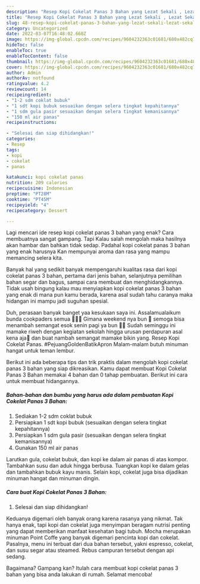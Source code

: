```yaml
---
description: "Resep Kopi Cokelat Panas 3 Bahan yang Lezat Sekali , Lezat Sekali"
title: "Resep Kopi Cokelat Panas 3 Bahan yang Lezat Sekali , Lezat Sekali"
slug: 48-resep-kopi-cokelat-panas-3-bahan-yang-lezat-sekali-lezat-sekali
category: Uncategorized
date: 2022-03-07T16:48:02.660Z
image: https://img-global.cpcdn.com/recipes/9604232363c01681/680x482cq70/kopi-cokelat-panas-3-bahan-foto-resep-utama.jpg
hideToc: false
enableToc: true
enableTocContent: false
thumbnail: https://img-global.cpcdn.com/recipes/9604232363c01681/680x482cq70/kopi-cokelat-panas-3-bahan-foto-resep-utama.jpg
cover: https://img-global.cpcdn.com/recipes/9604232363c01681/680x482cq70/kopi-cokelat-panas-3-bahan-foto-resep-utama.jpg
author: Admin
authorAv: notfound
ratingvalue: 4.2
reviewcount: 14
recipeingredient:
- "1-2 sdm coklat bubuk"
- "1 sdt kopi bubuk sesuaikan dengan selera tingkat kepahitannya"
- "1 sdm gula pasir sesuaikan dengan selera tingkat kemanisannya"
- "150 ml air panas"
recipeinstructions:

- "Selesai dan siap dihidangkan!"
categories:
- Resep
tags:
- kopi
- cokelat
- panas

katakunci: kopi cokelat panas 
nutrition: 209 calories
recipecuisine: Indonesian
preptime: "PT28M"
cooktime: "PT45M"
recipeyield: "4"
recipecategory: Dessert

---
```



Lagi mencari ide resep kopi cokelat panas 3 bahan yang enak? Cara membuatnya sangat gampang. Tapi Kalau salah mengolah maka hasilnya akan hambar dan bahkan tidak sedap. Padahal kopi cokelat panas 3 bahan yang enak harusnya Kan mempunyai aroma dan rasa yang mampu memancing selera kita.


Banyak hal yang sedikit banyak mempengaruhi kualitas rasa dari kopi cokelat panas 3 bahan, pertama dari jenis bahan, selanjutnya pemilihan bahan segar dan bagus, sampai cara membuat dan menghidangkannya. Tidak usah bingung kalau mau menyiapkan kopi cokelat panas 3 bahan yang enak di mana pun kamu berada, karena asal sudah tahu caranya maka hidangan ini mampu jadi suguhan spesial.

Duh, perasaan banyak banget yaa kesukaan saya ini. Assalamualaikum bunda cookpaders semua 👏👏🤗 Gimana weekend nya bun 🤗 semoga bisa menambah semangat esok senin pagi ya bun 🤗🥰 Sudah seminggu ini mamake riweh dengan kegiatan sekolah hingga urusan perdapuran asal kena aja🤭 dan buat nambah semangat mamake bikin yang. Resep Kopi Cokelat Panas. #PejuangGoldenBatikApron Malam-malam butuh minuman hangat untuk teman lembur.


Berikut ini ada beberapa tips dan trik praktis dalam mengolah kopi cokelat panas 3 bahan yang siap dikreasikan. Kamu dapat membuat Kopi Cokelat Panas 3 Bahan memakai 4 bahan dan 0 tahap pembuatan. Berikut ini cara untuk membuat hidangannya.

<!--inarticleads1-->

##### Bahan-bahan dan bumbu yang harus ada dalam pembuatan Kopi Cokelat Panas 3 Bahan:

1. Sediakan 1-2 sdm coklat bubuk
1. Persiapkan 1 sdt kopi bubuk (sesuaikan dengan selera tingkat kepahitannya)
1. Persiapkan 1 sdm gula pasir (sesuaikan dengan selera tingkat kemanisannya)
1. Gunakan 150 ml air panas


Larutkan gula, cokelat bubuk, dan kopi ke dalam air panas di atas kompor. Tambahkan susu dan aduk hingga berbusa. Tuangkan kopi ke dalam gelas dan tambahkan bubuk kayu manis. Selain kopi, cokelat juga bisa dijadikan minuman hangat dan minuman dingin. 

<!--inarticleads2-->

##### Cara buat Kopi Cokelat Panas 3 Bahan:


1. Selesai dan siap dihidangkan!

Keduanya digemari oleh banyak orang karena rasanya yang nikmat. Tak hanya enak, tapi kopi dan cokelat juga menyimpan beragam nutrisi penting yang dapat memberikan manfaat kesehatan bagi tubuh. Mocha merupakan minuman Point Coffe yang banyak digemari pencinta kopi dan cokelat. Pasalnya, menu ini terbuat dari dua bahan tersebut, yakni espresso, cokelat, dan susu segar atau steamed. Rebus campuran tersebut dengan api sedang. 

Bagaimana? Gampang kan? Itulah cara membuat kopi cokelat panas 3 bahan yang bisa anda lakukan di rumah. Selamat mencoba!
